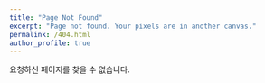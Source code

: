 ```yaml
---
title: "Page Not Found"
excerpt: "Page not found. Your pixels are in another canvas."
permalink: /404.html
author_profile: true
---
```


요청하신 페이지를 찾을 수 없습니다.

<script>
  var GOOG_FIXURL_LANG = 'en';
  var GOOG_FIXURL_SITE = 'https://has3ong.github.io'
</script>
<script src="https://linkhelp.clients.google.com/tbproxy/lh/wm/fixurl.js">
</script>